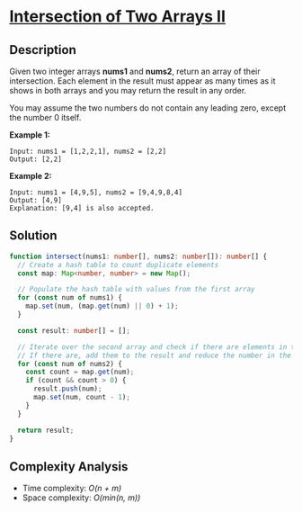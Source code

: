 # [Intersection of Two Arrays II](https://leetcode.com/problems/intersection-of-two-arrays-ii/)

## Description

Given two integer arrays **nums1** and **nums2**, return an array of their intersection. Each element in the result must appear as many times as it shows in both arrays and you may return the result in any order.

You may assume the two numbers do not contain any leading zero, except the number 0 itself.

**Example 1:**

```
Input: nums1 = [1,2,2,1], nums2 = [2,2]
Output: [2,2]
```

**Example 2:**

```
Input: nums1 = [4,9,5], nums2 = [9,4,9,8,4]
Output: [4,9]
Explanation: [9,4] is also accepted.
```

## Solution

```typescript
function intersect(nums1: number[], nums2: number[]): number[] {
  // Create a hash table to count duplicate elements
  const map: Map<number, number> = new Map();

  // Populate the hash table with values ​​from the first array
  for (const num of nums1) {
    map.set(num, (map.get(num) || 0) + 1);
  }

  const result: number[] = [];

  // Iterate over the second array and check if there are elements in the hash table
  // If there are, add them to the result and reduce the number in the hash table
  for (const num of nums2) {
    const count = map.get(num);
    if (count && count > 0) {
      result.push(num);
      map.set(num, count - 1);
    }
  }

  return result;
}
```

## Complexity Analysis

- Time complexity: _O(n + m)_
- Space complexity: _O(min(n, m))_
